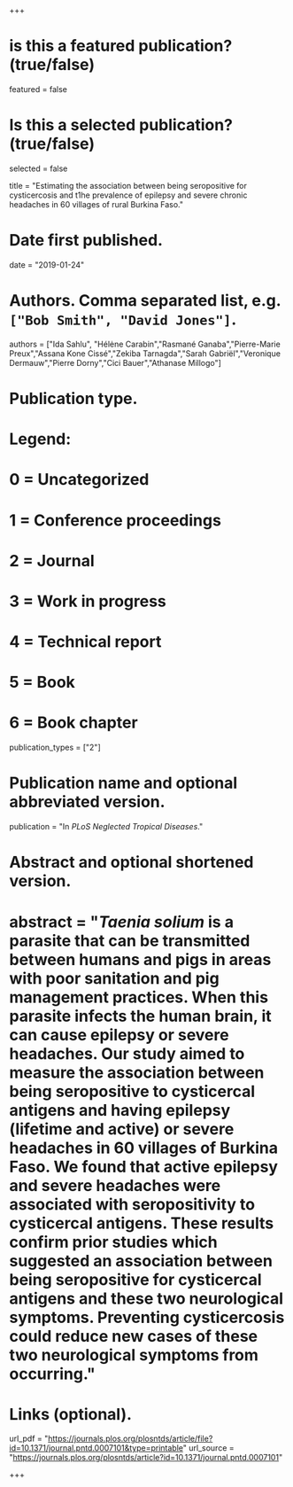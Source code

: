 +++
# is this a featured publication? (true/false)
featured = false
# Is this a selected publication? (true/false)
selected = false

title = "Estimating the association between being seropositive for
cysticercosis and t1he prevalence of epilepsy and severe chronic headaches in 60 villages of
rural Burkina Faso."

# Date first published.
date = "2019-01-24"

# Authors. Comma separated list, e.g. `["Bob Smith", "David Jones"]`.
authors = ["Ida Sahlu", "Hélėne Carabin","Rasmané Ganaba","Pierre-Marie Preux","Assana Kone Cissé","Zekiba Tarnagda","Sarah Gabriël","Veronique Dermauw","Pierre Dorny","Cici Bauer","Athanase Millogo"]

# Publication type.
# Legend:
# 0 = Uncategorized
# 1 = Conference proceedings
# 2 = Journal
# 3 = Work in progress
# 4 = Technical report
# 5 = Book
# 6 = Book chapter
publication_types = ["2"]

# Publication name and optional abbreviated version.
publication = "In *PLoS Neglected Tropical Diseases*."

# Abstract and optional shortened version.
# abstract = "*Taenia solium* is a parasite that can be transmitted between humans and pigs in areas with poor sanitation and pig management practices. When this parasite infects the human brain, it can cause epilepsy or severe headaches. Our study aimed to measure the association between being seropositive to cysticercal antigens and having epilepsy (lifetime and active) or severe headaches in 60 villages of Burkina Faso. We found that active epilepsy and severe headaches were associated with seropositivity to cysticercal antigens. These results confirm prior studies which suggested an association between being seropositive for cysticercal antigens and these two neurological symptoms. Preventing cysticercosis could reduce new cases of these two neurological symptoms from occurring."


# Links (optional).
url_pdf = "https://journals.plos.org/plosntds/article/file?id=10.1371/journal.pntd.0007101&type=printable"
url_source = "https://journals.plos.org/plosntds/article?id=10.1371/journal.pntd.0007101"


+++

